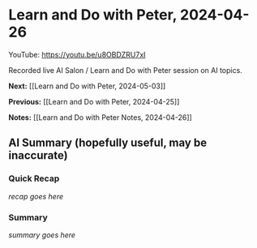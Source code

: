 # Learn and Do with Peter, 2024-04-26

YouTube: <https://youtu.be/u8OBDZRU7xI>

Recorded live AI Salon / Learn and Do with Peter session on AI topics.

**Next:** [[Learn and Do with Peter, 2024-05-03]]

**Previous:** [[Learn and Do with Peter, 2024-04-25]]

**Notes:** [[Learn and Do with Peter Notes, 2024-04-26]]

## AI Summary (hopefully useful, may be inaccurate)

### Quick Recap

_recap goes here_
### Summary

_summary goes here_

